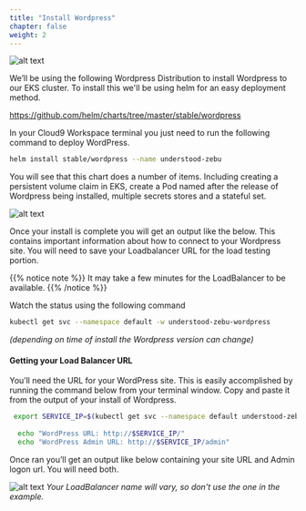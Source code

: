 ```yaml
---
title: "Install Wordpress"
chapter: false
weight: 2
---
```



![alt text](/images/ekscwci/wordpresslogo.png "Wordpress Logo")

We’ll be using the following Wordpress Distribution to install Wordpress to our EKS cluster. To install this we'll be using helm for an easy deployment method. 

https://github.com/helm/charts/tree/master/stable/wordpress 

In your Cloud9 Workspace terminal you just need to run the following command to deploy WordPress. 

```bash
helm install stable/wordpress --name understood-zebu
```

You will see that this chart does a number of items. Including creating a persistent volume claim in EKS, create a Pod named after the release of Wordpress being installed, multiple secrets stores and a stateful set. 
 

![alt text](/images/ekscwci/helminstalloutput.png "Helm Install Output")
 

Once your install is complete you will get an output like the below. This contains important information about how to connect to your Wordpress site. You will need to save your Loadbalancer URL for the load testing portion. 

{{% notice note %}}
It may take a few minutes for the LoadBalancer to be available.
{{% /notice %}} 

Watch the status using the following command
```bash
kubectl get svc --namespace default -w understood-zebu-wordpress
``` 
*(depending on time of install the Wordpress version can change)*


#### Getting your Load Balancer URL

You’ll need the URL for your WordPress site. This is easily accomplished by running the command below from your terminal window. Copy and paste it from the output of your install of Wordpress. 

```bash
 export SERVICE_IP=$(kubectl get svc --namespace default understood-zebu-wordpress --template "{{ range (index .status.loadBalancer.ingress 0) }}{{.}}{{ end }}")
 
  echo "WordPress URL: http://$SERVICE_IP/"
  echo "WordPress Admin URL: http://$SERVICE_IP/admin"
```
Once ran you’ll get an output like below containing your site URL and Admin logon url. You will need both. 
 

![alt text](/images/ekscwci/lboutput.png "LB Output")
*Your LoadBalancer name will vary, so don’t use the one in the example.*

 
